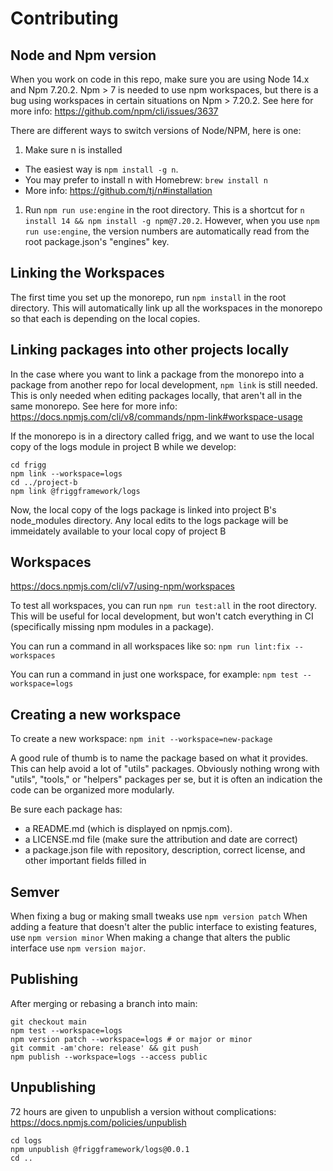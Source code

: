 # Contributing

## Node and Npm version

When you work on code in this repo, make sure you are using Node 14.x and Npm 7.20.2. Npm > 7 is needed to use npm workspaces, but there is a bug using workspaces in certain situations on Npm > 7.20.2. See here for more info: https://github.com/npm/cli/issues/3637

There are different ways to switch versions of Node/NPM, here is one:

1. Make sure n is installed

* The easiest way is `npm install -g n`.
* You may prefer to install n with Homebrew: `brew install n`
* More info: https://github.com/tj/n#installation

1. Run `npm run use:engine` in the root directory. This is a shortcut for `n install 14 && npm install -g npm@7.20.2`. However, when you use `npm run use:engine`, the version numbers are automatically read from the root package.json's "engines" key.

## Linking the Workspaces

The first time you set up the monorepo, run `npm install` in the root directory. This will automatically link up all the workspaces in the monorepo so that each is depending on the local copies.

## Linking packages into other projects locally

In the case where you want to link a package from the monorepo into a package from another repo for local development, `npm link` is still needed. This is only needed when editing packages locally, that aren't all in the same monorepo. See here for more info: https://docs.npmjs.com/cli/v8/commands/npm-link#workspace-usage

If the monorepo is in a directory called frigg, and we want to use the local copy of the logs module in project B while we develop:

```
cd frigg
npm link --workspace=logs
cd ../project-b
npm link @friggframework/logs
```

Now, the local copy of the logs package is linked into project B's node\_modules directory. Any local edits to the logs package will be immeidately available to your local copy of project B

## Workspaces

https://docs.npmjs.com/cli/v7/using-npm/workspaces

To test all workspaces, you can run `npm run test:all` in the root directory. This will be useful for local development, but won't catch everything in CI (specifically missing npm modules in a package).

You can run a command in all workspaces like so: `npm run lint:fix --workspaces`

You can run a command in just one workspace, for example: `npm test --workspace=logs`

## Creating a new workspace

To create a new workspace: `npm init --workspace=new-package`

A good rule of thumb is to name the package based on what it provides. This can help avoid a lot of "utils" packages. Obviously nothing wrong with "utils", "tools," or "helpers" packages per se, but it is often an indication the code can be organized more modularly.

Be sure each package has:

* a README.md (which is displayed on npmjs.com).
* a LICENSE.md file (make sure the attribution and date are correct)
* a package.json file with repository, description, correct license, and other important fields filled in

## Semver

When fixing a bug or making small tweaks use `npm version patch` When adding a feature that doesn't alter the public interface to existing features, use `npm version minor` When making a change that alters the public interface use `npm version major`.

## Publishing

After merging or rebasing a branch into main:

```
git checkout main
npm test --workspace=logs
npm version patch --workspace=logs # or major or minor
git commit -am'chore: release' && git push
npm publish --workspace=logs --access public
```

## Unpublishing

72 hours are given to unpublish a version without complications: https://docs.npmjs.com/policies/unpublish

```
cd logs
npm unpublish @friggframework/logs@0.0.1
cd ..
```
